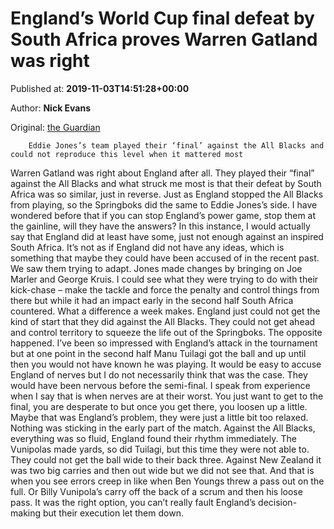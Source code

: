 
# England’s World Cup final defeat by South Africa proves Warren Gatland was right

Published at: **2019-11-03T14:51:28+00:00**

Author: **Nick Evans**

Original: [the Guardian](https://www.theguardian.com/sport/2019/nov/03/england-south-africa-rugby-world-cup-final-new-zealand)


        Eddie Jones’s team played their ‘final’ against the All Blacks and could not reproduce this level when it mattered most
      
Warren Gatland was right about England after all. They played their “final” against the All Blacks and what struck me most is that their defeat by South Africa was so similar, just in reverse. Just as England stopped the All Blacks from playing, so the Springboks did the same to Eddie Jones’s side.
I have wondered before that if you can stop England’s power game, stop them at the gainline, will they have the answers? In this instance, I would actually say that England did at least have some, just not enough against an inspired South Africa. It’s not as if England did not have any ideas, which is something that maybe they could have been accused of in the recent past.
We saw them trying to adapt. Jones made changes by bringing on Joe Marler and George Kruis. I could see what they were trying to do with their kick-chase – make the tackle and force the penalty and control things from there but while it had an impact early in the second half South Africa countered.
What a difference a week makes. England just could not get the kind of start that they did against the All Blacks. They could not get ahead and control territory to squeeze the life out of the Springboks. The opposite happened. I’ve been so impressed with England’s attack in the tournament but at one point in the second half Manu Tuilagi got the ball and up until then you would not have known he was playing.
It would be easy to accuse England of nerves but I do not necessarily think that was the case. They would have been nervous before the semi-final. I speak from experience when I say that is when nerves are at their worst. You just want to get to the final, you are desperate to but once you get there, you loosen up a little. Maybe that was England’s problem, they were just a little bit too relaxed.
Nothing was sticking in the early part of the match. Against the All Blacks, everything was so fluid, England found their rhythm immediately. The Vunipolas made yards, so did Tuilagi, but this time they were not able to. They could not get the ball wide to their back three. Against New Zealand it was two big carries and then out wide but we did not see that. And that is when you see errors creep in like when Ben Youngs threw a pass out on the full. Or Billy Vunipola’s carry off the back of a scrum and then his loose pass. It was the right option, you can’t really fault England’s decision-making but their execution let them down.
